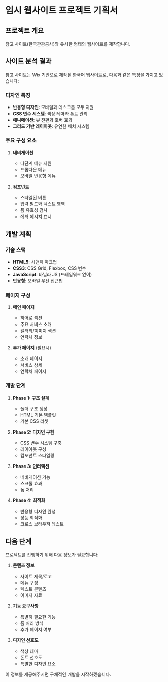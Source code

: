 # 임시 웹사이트 프로젝트 기획서

## 프로젝트 개요
참고 사이트(한국관광공사)와 유사한 형태의 웹사이트를 제작합니다.

## 사이트 분석 결과
참고 사이트는 Wix 기반으로 제작된 한국어 웹사이트로, 다음과 같은 특징을 가지고 있습니다:

### 디자인 특징
- **반응형 디자인**: 모바일과 데스크톱 모두 지원
- **CSS 변수 시스템**: 색상 테마와 폰트 관리
- **애니메이션**: 뷰 전환과 호버 효과
- **그리드 기반 레이아웃**: 유연한 배치 시스템

### 주요 구성 요소
1. **네비게이션**
   - 다단계 메뉴 지원
   - 드롭다운 메뉴
   - 모바일 반응형 메뉴

2. **컴포넌트**
   - 스타일된 버튼
   - 입력 필드와 텍스트 영역
   - 폼 유효성 검사
   - 에러 메시지 표시

## 개발 계획

### 기술 스택
- **HTML5**: 시맨틱 마크업
- **CSS3**: CSS Grid, Flexbox, CSS 변수
- **JavaScript**: 바닐라 JS (프레임워크 없이)
- **반응형**: 모바일 우선 접근법

### 페이지 구성
1. **메인 페이지**
   - 히어로 섹션
   - 주요 서비스 소개
   - 갤러리/이미지 섹션
   - 연락처 정보

2. **추가 페이지** (필요시)
   - 소개 페이지
   - 서비스 상세
   - 연락처 페이지

### 개발 단계
1. **Phase 1: 구조 설계**
   - 폴더 구조 생성
   - HTML 기본 템플릿
   - 기본 CSS 리셋

2. **Phase 2: 디자인 구현**
   - CSS 변수 시스템 구축
   - 레이아웃 구성
   - 컴포넌트 스타일링

3. **Phase 3: 인터랙션**
   - 네비게이션 기능
   - 스크롤 효과
   - 폼 처리

4. **Phase 4: 최적화**
   - 반응형 디자인 완성
   - 성능 최적화
   - 크로스 브라우저 테스트

## 다음 단계
프로젝트를 진행하기 위해 다음 정보가 필요합니다:

1. **콘텐츠 정보**
   - 사이트 제목/로고
   - 메뉴 구성
   - 텍스트 콘텐츠
   - 이미지 자료

2. **기능 요구사항**
   - 특별히 필요한 기능
   - 폼 처리 방식
   - 추가 페이지 여부

3. **디자인 선호도**
   - 색상 테마
   - 폰트 선호도
   - 특별한 디자인 요소

이 정보를 제공해주시면 구체적인 개발을 시작하겠습니다.